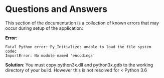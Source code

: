 # Questions and Answers
This section of the documentation is a collection of known errors that may occur
during setup of the application:

**Error:**
```
Fatal Python error: Py_Initialize: unable to load the file system codec
ImportError: No module named 'encodings'
```

**Solution**: You must copy python3x.dll and python3x.gdb to the working directory
of your build. However this is not resolved for < Python 3.6